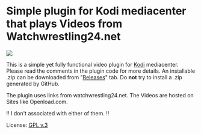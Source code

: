 # Simple plugin for Kodi mediacenter that plays Videos from Watchwrestling24.net
![](https://github.com/Space2Walker/plugin.video.wrestling24/workflows/Kodi-Addon-Check/badge.svg)

This is a simple yet fully functional video plugin for [Kodi](http://kodi.tv) mediacenter.
Please read the comments in the plugin code for more details.
An installable .zip can be downloaded from "[Releases](https://github.com/space2walker/plugin.video.wrestling24/releases)" tab.
Do **not** try to install a .zip generated by GitHub.

The plugin uses links from watchwrestling24.net.
The Videos are hosted on Sites like Openload.com.

!! I don't associated with either of them. !!

License: [GPL v.3](http://www.gnu.org/copyleft/gpl.html)
